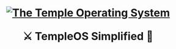 <h1 align="center">
  <a href="https://templeos.me"><img src="https://templeos.me/img/larger.jpg" alt="The Temple Operating System"></a>
  <p align="center">⚔️ TempleOS Simplified 📖</p>
  
</h1>
